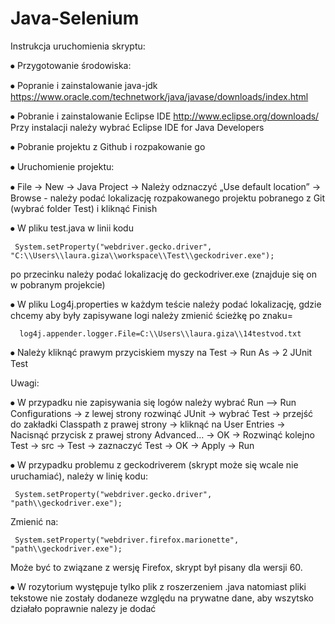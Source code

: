 # Java-Selenium
Instrukcja uruchomienia skryptu:

⦁	Przygotowanie środowiska:

⦁	Popranie i zainstalowanie java-jdk
https://www.oracle.com/technetwork/java/javase/downloads/index.html

⦁	Pobranie i zainstalowanie Eclipse IDE 
http://www.eclipse.org/downloads/
Przy instalacji należy wybrać Eclipse IDE for Java Developers

⦁	Pobranie projektu z Github i rozpakowanie go

⦁	Uruchomienie projektu:

⦁	File -> New -> Java Project -> Należy odznaczyć „Use default location” -> Browse - należy podać lokalizację rozpakowanego projektu pobranego z Git (wybrać folder Test) i kliknąć Finish

⦁	W pliku test.java w linii kodu

     System.setProperty("webdriver.gecko.driver", "C:\\Users\\laura.giza\\workspace\\Test\\geckodriver.exe");
po przecinku należy podać lokalizację do geckodriver.exe (znajduje się on w pobranym projekcie)

⦁	W pliku Log4j.properties w każdym teście należy podać lokalizację, gdzie chcemy aby były zapisywane logi należy zmienić ścieżkę po znaku= 
          
      log4j.appender.logger.File=C:\\Users\\laura.giza\\14testvod.txt
⦁	Należy kliknąć prawym przyciskiem myszy na Test -> Run As -> 2 JUnit Test





Uwagi:

⦁	W przypadku nie zapisywania się logów należy wybrać Run –> Run Configurations -> z lewej strony rozwinąć JUnit -> wybrać Test -> przejść do zakładki Classpath z prawej strony -> kliknąć na User Entries -> Nacisnąć przycisk z prawej strony Advanced… -> OK -> Rozwinąć kolejno Test -> src -> Test -> zaznaczyć Test -> OK -> Apply -> Run

⦁	W przypadku problemu z geckodriverem (skrypt może się wcale nie uruchamiać), należy w linię kodu:

     System.setProperty("webdriver.gecko.driver", "path\\geckodriver.exe"); 
Zmienić na:

     System.setProperty("webdriver.firefox.marionette", "path\\geckodriver.exe"); 
Może być to związane z wersję Firefox, skrypt był pisany dla wersji 60.

⦁	W rozytorium występuje tylko plik z roszerzeniem .java natomiast pliki tekstowe nie zostały dodaneze względu na prywatne dane, aby wszytsko działało poprawnie nalezy je dodać
